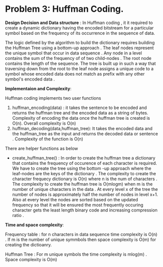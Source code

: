 # Problem 3: Huffman Coding. 

**Design Decision and Data structure** :
In Huffman coding , it it required to create a dynamic dictionary having the encoded bitstream for a particular symbol based on the frequency of its occurrence in the  sequence of data. 

The logic defined by the algorithm to build the dictionary requires building the Huffman Tree using a bottom-up approach . 
The leaf nodes represent the unique symbol that occur in data sequence . Any node in a level contains the sum of the frequency of of two child-nodes . The root node contains the length of the sequence. The tree is built up in such a way that traversing down from the root to the leaf node assigns a unique code to a symbol whose encoded data  does not match as prefix with any other  symbol's encoded data .

**Implementaion and Complexity**:

Huffman coding implements two user functions  
1. huffman_encoding(data) : it takes the sentence to be encoded and returns the huffman tree and the encoded data as a string of bytes. 
Complexity of encoding the data once the huffman tree is created is O(n). Overall complexity is O(n)
2. huffman_decoding(data,huffman_tree): It takes the encoded data and the huffman_tree as the input and returns the decoded data or sentence . 
Complexity of the function is O(n) 


There are helper functions  as below  
* create_huffman_tree() : In order to create the huffman tree a dictionary that contains the frequency of occurence of each character  is required. We have to create the tree using the bottom -up approach where the leaf-nodes are the keys of the dictionary . The complexity to create the character frequecy dictionary is O(n) where n is the num of characters  .  The complexity to create the huffman tree is O(mlogm) when m is the number of unique characters in the data . At every level x of the tree the number of nodes  is approximately half the number of nodes in level x+1. Also at every level the  nodes are sorted based on the  updated frequency so that it will be ensured the most frequently occuring  character gets the least length binary code and increasing compression ratio .

**Time and space complexity**:

Frequency table  : for n characters in data sequence  time complexity is O(n) . If m is the number of unique symmbols then space complexity is O(m)  for creating the dictioanry. 

Huffman Tree : For m unique symbols the time complexity is mlog(m) . Space complexity is O(m) 

